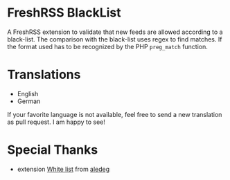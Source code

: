 # FreshRSS BlackList

A FreshRSS extension to validate that new feeds are allowed according to a black-list.
The comparison with the black-list uses regex to find matches. If the format used has
to be recognized by the PHP `preg_match` function.

# Translations

- English
- German

If your favorite language is not available, feel free to send a new translation as pull request. I am happy to see!

# Special Thanks
- extension [White list](https://github.com/aledeg/xExtension-WhiteList) from [aledeg](https://github.com/aledeg)
